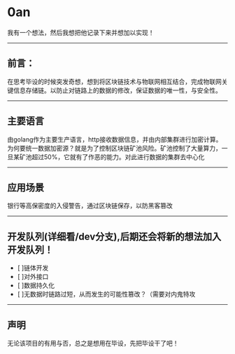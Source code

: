 # 0an
我有一个想法，然后我想把他记录下来并想加以实现！

---

## 前言：
在思考毕设的时候突发奇想，想到将区块链技术与物联网相互结合，完成物联网关键信息存储链。以防止对链路上的数据的修改，保证数据的唯一性，与安全性。

---

## 主要语言
由golang作为主要生产语言，http接收数据信息，并由内部集群进行加密计算。为何要统一数据加密源？就是为了控制区块链矿池风险。矿池控制了大量算力，一旦某矿池超过50%，它就有了作恶的能力。对此进行数据的集群去中心化

---
## 应用场景
银行等高保密度的入侵警告，通过区块链保存，以防黑客篡改

---

## 开发队列(详细看/dev分支),后期还会将新的想法加入开发队列！
- [ ]链体开发
- [ ]对外接口
- [ ]数据持久化
- [ ]无数据时链路过短，从而发生的可能性篡改？（需要对内鬼特攻

---

## 声明
无论该项目的有用与否，总之是想用在毕设，先把毕设干了吧！
